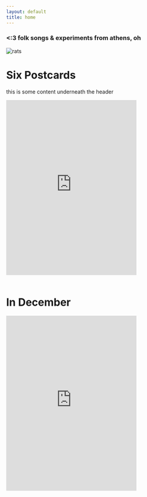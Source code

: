 ```yaml
---
layout: default
title: home
---
```

###  <:3  folk songs & experiments from athens, oh

![rats](rats.png)

# Six Postcards
this is some content underneath the header

<div>
<iframe style="border: 0; width: 350px; height: 470px;" src="https://bandcamp.com/EmbeddedPlayer/album=1367121190/size=large/bgcol=ffffff/linkcol=333333/tracklist=false/transparent=true/" seamless><a href="https://ratdreams.bandcamp.com/album/six-postcards">Six Postcards by rat dreams</a></iframe>
</div>
<br>

# In December

<div>
  <iframe style="border: 0; width: 350px; height: 470px;" src="https://bandcamp.com/EmbeddedPlayer/album=3479343799/size=large/bgcol=ffffff/linkcol=f171a2/tracklist=false/transparent=true/" seamless><a href="https://ratdreams.bandcamp.com/album/in-december">In December by rat dreams</a></iframe>
</div>
